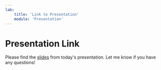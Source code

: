 ```yaml
---
lab:
    title: 'Link to Presentation'
    module: 'Presentation'
---
```


# Presentation Link

Please find the [slides](https://4lbi-my.sharepoint.com/:b:/p/shannon/ERgcZXzeToZPgRPjygYxb7IBpkI9m20pfl4mYJQCG_xSug?e=yo7EY3) from today's presentation. Let me know if you have any questions!
